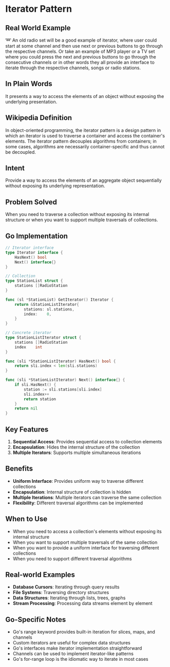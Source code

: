 # Iterator Pattern

## Real World Example
➿ An old radio set will be a good example of iterator, where user could start at some channel and then use next or previous buttons to go through the respective channels. Or take an example of MP3 player or a TV set where you could press the next and previous buttons to go through the consecutive channels or in other words they all provide an interface to iterate through the respective channels, songs or radio stations.

## In Plain Words
It presents a way to access the elements of an object without exposing the underlying presentation.

## Wikipedia Definition
In object-oriented programming, the iterator pattern is a design pattern in which an iterator is used to traverse a container and access the container's elements. The iterator pattern decouples algorithms from containers; in some cases, algorithms are necessarily container-specific and thus cannot be decoupled.

## Intent
Provide a way to access the elements of an aggregate object sequentially without exposing its underlying representation.

## Problem Solved
When you need to traverse a collection without exposing its internal structure or when you want to support multiple traversals of collections.

## Go Implementation

```go
// Iterator interface
type Iterator interface {
    HasNext() bool
    Next() interface{}
}

// Collection
type StationList struct {
    stations []RadioStation
}

func (sl *StationList) GetIterator() Iterator {
    return &StationListIterator{
        stations: sl.stations,
        index:    0,
    }
}

// Concrete iterator
type StationListIterator struct {
    stations []RadioStation
    index    int
}

func (sli *StationListIterator) HasNext() bool {
    return sli.index < len(sli.stations)
}

func (sli *StationListIterator) Next() interface{} {
    if sli.HasNext() {
        station := sli.stations[sli.index]
        sli.index++
        return station
    }
    return nil
}
```

## Key Features

1. **Sequential Access**: Provides sequential access to collection elements
2. **Encapsulation**: Hides the internal structure of the collection
3. **Multiple Iterators**: Supports multiple simultaneous iterations

## Benefits

- **Uniform Interface**: Provides uniform way to traverse different collections
- **Encapsulation**: Internal structure of collection is hidden
- **Multiple Iterations**: Multiple iterators can traverse the same collection
- **Flexibility**: Different traversal algorithms can be implemented

## When to Use

- When you need to access a collection's elements without exposing its internal structure
- When you want to support multiple traversals of the same collection
- When you want to provide a uniform interface for traversing different collections
- When you need to support different traversal algorithms

## Real-world Examples

- **Database Cursors**: Iterating through query results
- **File Systems**: Traversing directory structures
- **Data Structures**: Iterating through lists, trees, graphs
- **Stream Processing**: Processing data streams element by element

## Go-Specific Notes

- Go's range keyword provides built-in iteration for slices, maps, and channels
- Custom iterators are useful for complex data structures
- Go's interfaces make iterator implementation straightforward
- Channels can be used to implement iterator-like patterns
- Go's for-range loop is the idiomatic way to iterate in most cases
